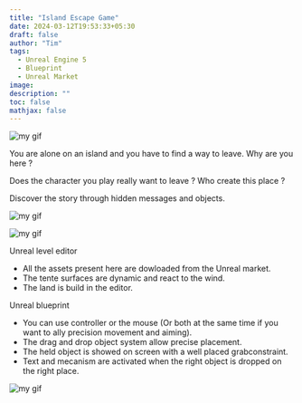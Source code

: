 ```yaml
---
title: "Island Escape Game"
date: 2024-03-12T19:53:33+05:30
draft: false
author: "Tim"
tags:
  - Unreal Engine 5 
  - Blueprint
  - Unreal Market
image: 
description: ""
toc: false
mathjax: false
---
```





![my gif](/images/trente.PNG)


  You are alone on an island and you have to find a way to leave. Why are you here ? 

  Does the character you play really want to leave ? Who create this place ? 

  Discover the story through hidden messages and objects. 



![my gif](/images/gif1.gif)


![my gif](/images/gif2.gif)







Unreal level editor

  - All the assets present here are dowloaded from the Unreal market.
  - The tente surfaces are dynamic and react to the wind.
  - The land is build in the editor.

Unreal blueprint

  - You can use controller or the mouse (Or both at the same time if you want to ally precision movement and aiming).
  - The drag and drop object system allow precise placement.
  - The held object is showed on screen with a well placed grabconstraint.
  - Text and mecanism are activated when the right object is dropped on the right place.




![my gif](/images/tentee.PNG)